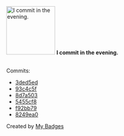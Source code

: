 <img src="https://github.com/my-badges/my-badges/blob/master/src/all-badges/time-of-commit/evening-commits.png?raw=true" alt="I commit in the evening." title="I commit in the evening." width="128">
<strong>I commit in the evening.</strong>
<br><br>

Commits:

- <a href="https://github.com/expr-lang/module-test/commit/3ded5eda069e9b19fecf89d9db380b9524b4f839">3ded5ed</a>
- <a href="https://github.com/expr-lang/module-test/commit/93c4c5f9796952dd7d0b3c10533f2aeadc1ce0da">93c4c5f</a>
- <a href="https://github.com/expr-lang/module-test/commit/8d7a503861432cbfe3ef75210394b49b7b151a33">8d7a503</a>
- <a href="https://github.com/antonmedv/expr/commit/5455cf894630551e08c0077051933425b6538a5b">5455cf8</a>
- <a href="https://github.com/antonmedv/expr/commit/f92bb7949de064a05d5b3a61d1b07abef0c521bb">f92bb79</a>
- <a href="https://github.com/antonmedv/expr/commit/8249ea06d67ece557999d520b821b4f13354c4f9">8249ea0</a>


Created by <a href="https://github.com/my-badges/my-badges">My Badges</a>